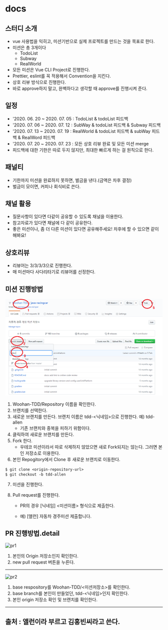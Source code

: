 # docs

## 스터디 소개
- vue 사용법을 익히고, 미션기반으로 실제 프로젝트를 만드는 것을 목표로 한다.
- 미션은 총 3개이다
  - TodoList
  - Subway
  - RealWorld
- 모든 미션은 Vue CLI Project로 진행한다.
- Prettier, eslint를 꼭 적용해서 Convention을 지킨다.
- 상호 리뷰 방식으로 진행한다.
- 바로 approve하지 말고, 완벽하다고 생각할 때 approve를 진행시켜 준다.

## 일정
- '2020. 06. 20 ~ 2020. 07. 05 : TodoList & todoList 피드백
- '2020. 07. 06 ~ 2020. 07. 12 : SubWay & todoList 피드백 & Subway 피드백
- '2020. 07. 13 ~ 2020. 07. 19 : RealWorld & todoList 피드백 & subWay 피드백 & RealWord 피드백
- '2020. 07. 20 ~ 2020. 07. 23 : 모든 상호 리뷰 완료 및 모든 미션 merge
- 피드백에 대한 기한은 따로 두지 않지만, 최대한 빠르게 하는 걸 원칙으로 한다.

## 패널티
- 기한까지 미션을 완료하지 못하면, 벌금을 낸다.(금액은 차후 결정)
- 벌금이 모이면, 커피나 회식비로 쓴다.

## 채널 활용
- 질문사항이 있다면 다같이 공유할 수 있도록 채널을 이용한다.
- 참고자료가 있다면 채널에 다 같이 공유한다.
- 좋은 미션이나, 좀 더 다른 미션이 있다면 공유해주세요! 차후에 할 수 있으면 같이 해봐요!

## 상호리뷰
- 리뷰어는 3/3/3/3으로 진행한다.
- 매 미션마다 사다리타기로 리뷰어를 선정한다.

## 미션 진행방법
![sample](https://github.com/Woohan-TDD/docs/blob/master/img/fork.png)
1. Woohan-TDD/Repository 이름을 확인한다.
2. 브랜치를 선택한다.
3. 새로운 브랜치를 만든다. 브랜치 이름은 tdd-<닉네임>으로 진행한다. 예) tdd-allen
   - 기존 브랜치와 중복을 피하기 위함이다. 
4. 클릭하여 새로운 브랜치를 만든다.
5. Fork 한다.
   - 우테코 미션이라서 따로 삭제하지 않았으면 새로 Fork되지는 않는다. 그러면 본인 저장소로 이용한다.
6. 본인 Repogitory에서 Clone 후 새로운 브랜치로 이동한다.

  ```
  $ git clone <origin-repository-url>
  $ git checkout -b tdd-allen
  ```
7. 미션을 진행한다.
8. Pull request를 진행한다. 

   - PR의 경우 [닉네임] <미션이름> 형식으로 제출한다. 

   - 예) [앨런] 자동차 경주미션 제출합니다.






## PR 진행방법.detail
![pr1](https://github.com/Woohan-TDD/docs/blob/master/img/pr1.png)
1. 본인의 Origin 저장소인지 확인한다.
2. new pull request 버튼을 누른다.

---





![pr2](https://github.com/Woohan-TDD/docs/blob/master/img/pr2.png)
1. base respository를 Woohan-TDD/<미션저장소>를 확인한다.
2. base branch를 본인이 만들었던, tdd-<닉네임>인지 확인한다.
3. 본인 origin 저장소 확인 및 브랜치를 확인한다.

---

출처 : 앨런이라 부르고 김홍빈씨라고 쓴다. 
--
